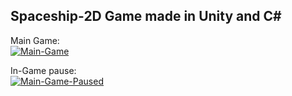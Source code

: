 ## Spaceship-2D Game made in Unity and C#

Main Game:
<br><a href="https://ibb.co/jfJ5dxS"><img src="https://i.ibb.co/c3YvPpj/Main-Game.jpg" alt="Main-Game" border="0"></a></br>

In-Game pause:
<br><a href="https://imgbb.com/"><img src="https://i.ibb.co/r7mKX4C/Main-Game-Paused.jpg" alt="Main-Game-Paused" border="0"></a> </br>
